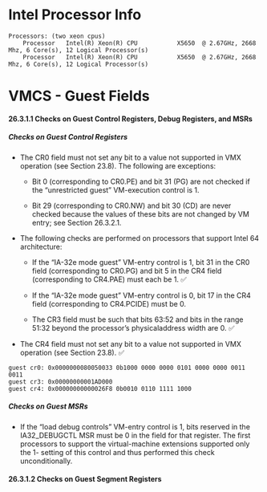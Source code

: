 # Intel Processor Info

```
Processors: (two xeon cpus)
    Processor	Intel(R) Xeon(R) CPU           X5650  @ 2.67GHz, 2668 Mhz, 6 Core(s), 12 Logical Processor(s)
    Processor	Intel(R) Xeon(R) CPU           X5650  @ 2.67GHz, 2668 Mhz, 6 Core(s), 12 Logical Processor(s)
```

# VMCS - Guest Fields

#### 26.3.1.1 Checks on Guest Control Registers, Debug Registers, and MSRs

##### Checks on Guest Control Registers

* The CR0 field must not set any bit to a value not supported in VMX operation (see Section 23.8). The following
are exceptions:

    - Bit 0 (corresponding to CR0.PE) and bit 31 (PG) are not checked if the “unrestricted guest” VM-execution
control is 1.

    - Bit 29 (corresponding to CR0.NW) and bit 30 (CD) are never checked because the values of these bits are
not changed by VM entry; see Section 26.3.2.1.

* The following checks are performed on processors that support Intel 64 architecture:

    - If the “IA-32e mode guest” VM-entry control is 1, bit 31 in the CR0 field (corresponding to CR0.PG) and
bit 5 in the CR4 field (corresponding to CR4.PAE) must each be 1. :white_check_mark:

    - If the “IA-32e mode guest” VM-entry control is 0, bit 17 in the CR4 field (corresponding to CR4.PCIDE)
must be 0.

    - The CR3 field must be such that bits 63:52 and bits in the range 51:32 beyond the processor’s physicaladdress
width are 0. :white_check_mark:

* The CR4 field must not set any bit to a value not supported in VMX operation (see Section 23.8). :white_check_mark:

```
guest cr0: 0x0000000080050033 0b1000 0000 0000 0101 0000 0000 0011 0011
guest cr3: 0x00000000001AD000
guest cr4: 0x00000000000026F8 0b0010 0110 1111 1000
```

##### Checks on Guest MSRs

* If the “load debug controls” VM-entry control is 1, bits reserved in the IA32_DEBUGCTL MSR must be 0 in the
field for that register. The first processors to support the virtual-machine extensions supported only the 1-
setting of this control and thus performed this check unconditionally.



#### 26.3.1.2 Checks on Guest Segment Registers